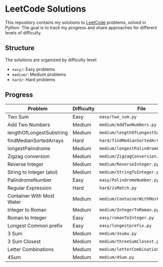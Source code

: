 # LeetCode Solutions

This repository contains my solutions to [LeetCode](https://leetcode.com/) problems, solved in Python. The goal is to track my progress and share approaches for different levels of difficulty.

## Structure

The solutions are organized by difficulty level:

- `easy/`: Easy problems
- `medium/`: Medium problems
- `hard/`: Hard problems

## Progress

| Problem                   | Difficulty | File                                 |
| ------------------------- | ---------- | ------------------------------------ |
| Two Sum                   | Easy       | `easy/two_sum.py`                    |
| Add Two Numbers           | Medium     | `medium/AddTwoNumbers.py`            |
| lengthOfLongestSubstring  | Medium     | `medium/lengthOfLongestSubstring.py` |
| findMedianSortedArrays    | Hard       | `hard/findMedianSortedArrays.py`     |
| longestPalindrome         | Medium     | `medium/longestPalindrome.py`        |
| Zigzag conversion         | Medium     | `medium/ZigzagConversion.py`         |
| Reverse Integer           | Medium     | `medium/ReverseInteger.py  `         |
| String to Integer (atoi)  | Medium     | `medium/StringToInteger.py  `        |
| PalindromeNumber          | Easy       | `easy/PalindromeNumber.py  `         |
| Regular Expression        | Hard       | `hard/isMatch.py  `                  |
| Container With Most Water | Medium     | `medium/ContainerWithMostWater.py  ` |
| Integer to Roman          | Medium     | `medium/IntegerToRoman.py  `         |
| Roman to Integer          | Easy       | `easy/romanToInteger.py  `           |
| Longest Common prefix     | Easy       | `easy/longestprefix.py  `            |
| 3 Sum                     | Medium     | `medium/3sumu.py  `                  |
| 3 Sum Closest             | Medium     | `medium/threeSumClosest.py  `        |
| Letter Combinations       | Medium     | `medium/letterCombinations.py  `     |
| 4Sum                      | Medium     | `medium/4Sum.py  `                   |
